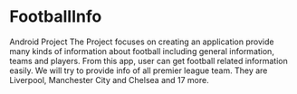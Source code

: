 # FootballInfo
Android Project 
The Project focuses on creating an application provide many kinds of information about football including general information, teams and players.
From this app, user can get football related information easily.
We will try to provide info of all premier league team.
They are Liverpool, Manchester City and Chelsea and 17 more.
